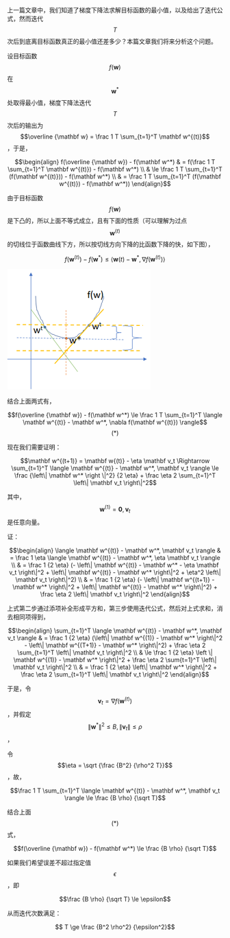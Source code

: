 上一篇文章中，我们知道了梯度下降法求解目标函数的最小值，以及给出了迭代公式，然而迭代$$T$$ 次后到底离目标函数真正的最小值还差多少？本篇文章我们将来分析这个问题。

设目标函数$$f(\mathbf w)$$ 在$$\mathbf w^*$$ 处取得最小值，梯度下降法迭代$$T$$ 次后的输出为$$\overline {\mathbf w} = \frac 1 T \sum_{t=1}^T \mathbf w^{(t)}$$，于是，

$$\begin{align} f(\overline {\mathbf w}) - f(\mathbf w^*) & = f(\frac 1 T \sum_{t=1}^T \mathbf w^{(t)}) - f(\mathbf w^*)  \\ & \le \frac 1 T \sum_{t=1}^T (f(\mathbf w^{(t)})) - f(\mathbf w^*) \\ & = \frac 1 T \sum_{t=1}^T (f(\mathbf w^{(t)}) - f(\mathbf w^*)) \end{align}$$

由于目标函数$$f(\mathbf w)$$ 是下凸的，所以上面不等式成立，且有下面的性质（可以理解为过点$$\mathbf w^{(t)}$$的切线位于函数曲线下方，所以按切线方向下降的比函数下降的快，如下图），

$$f(\mathbf w^{(t)}) - f(\mathbf w^*) \le \langle \mathbf w{(t)} - \mathbf w^*, \nabla f(\mathbf w^{(t)}) \rangle$$

![](/assets/decent_cmp.png)

结合上面两式有，

$$f(\overline {\mathbf w}) - f(\mathbf w^*) \le \frac 1 T \sum_{t=1}^T \langle \mathbf w^{(t)} - \mathbf w^*, \nabla f(\mathbf w^{(t)}) \rangle$$                          $$(*)$$

现在我们需要证明：

$$\mathbf w^{(t+1)} = \mathbf w{(t)} - \eta \mathbf v_t \Rightarrow \sum_{t=1}^T \langle \mathbf w^{(t)} - \mathbf w^*, \mathbf v_t \rangle \le \frac {\left\| \mathbf w^* \right \|^2} {2 \eta} + \frac \eta 2 \sum_{t=1}^T \left\| \mathbf v_t \right\|^2$$

其中，$$\mathbf w^{(1)} = \mathbf 0, \mathbf v_t$$是任意向量。

证：

$$\begin{align} \langle \mathbf w^{(t)} - \mathbf w^*, \mathbf v_t \rangle & = \frac 1 \eta \langle \mathbf w^{(t)} - \mathbf w^*, \eta \mathbf v_t \rangle \\ & = \frac 1 {2 \eta} (- \left\| \mathbf w^{(t)} - \mathbf w^* - \eta \mathbf v_t \right\|^2 + \left\| \mathbf w^{(t)} - \mathbf w^* \right\|^2 + \eta^2 \left\| \mathbf v_t \right\|^2) \\ & = \frac 1 {2 \eta} (- \left\| \mathbf w^{(t+1)} - \mathbf w^* \right\|^2 + \left\| \mathbf w^{(t)} - \mathbf w^* \right\|^2) + \frac \eta 2 \left\| \mathbf v_t \right\|^2 \end{align}$$

上式第二步通过添项补全形成平方和，第三步使用迭代公式，然后对上式求和，消去相同项得到，

$$\begin{align} \sum_{t=1}^T \langle \mathbf w^{(t)} - \mathbf w^*, \mathbf v_t \rangle & =  \frac 1 {2 \eta} (\left\| \mathbf w^{(1)} - \mathbf w^* \right\|^2 - \left\| \mathbf w^{(T+1)} - \mathbf w^* \right\|^2) + \frac \eta 2 \sum_{t=1}^T \left\| \mathbf v_t \right\|^2 \\ & \le \frac 1 {2 \eta} \left \| \mathbf w^{(1)} - \mathbf w^* \right\|^2 + \frac \eta 2 \sum{t=1}^T \left\| \mathbf v_t \right\|^2 \\ & = \frac 1 {2 \eta} \left\| \mathbf w^* \right\|^2 + \frac \eta 2 \sum_{t=1}^T \left\| \mathbf v_t \right\|^2 \end{align}$$

于是，令$$\mathbf v_t = \nabla f(\mathbf w^{(t)})$$，并假定$$ \left\| \mathbf w^* \right\|^2 \le B, \left\| \mathbf v_t \right\| \le \rho$$，

令$$\eta = \sqrt {\frac {B^2} {\rho^2 T}}$$，故，

$$\frac 1 T \sum_{t=1}^T \langle \mathbf w^{(t)} - \mathbf w^*, \mathbf v_t \rangle \le \frac {B \rho} {\sqrt T}$$

结合上面$$(*)$$式，

$$f(\overline {\mathbf w}) - f(\mathbf w^*) \le \frac {B \rho} {\sqrt T}$$

如果我们希望误差不超过指定值$$\epsilon$$，即

$$\frac {B \rho} {\sqrt T} \le \epsilon$$

从而迭代次数满足：

$$ T \ge \frac {B^2 \rho^2} {\epsilon^2}$$

